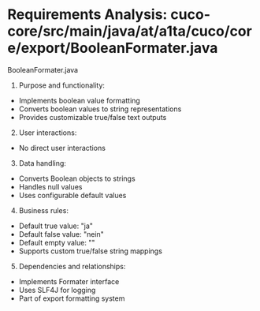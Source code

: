 # Requirements Analysis: cuco-core/src/main/java/at/a1ta/cuco/core/export/BooleanFormater.java

BooleanFormater.java
1. Purpose and functionality:
- Implements boolean value formatting
- Converts boolean values to string representations
- Provides customizable true/false text outputs

2. User interactions:
- No direct user interactions

3. Data handling:
- Converts Boolean objects to strings
- Handles null values
- Uses configurable default values

4. Business rules:
- Default true value: "ja"
- Default false value: "nein"
- Default empty value: ""
- Supports custom true/false string mappings

5. Dependencies and relationships:
- Implements Formater interface
- Uses SLF4J for logging
- Part of export formatting system